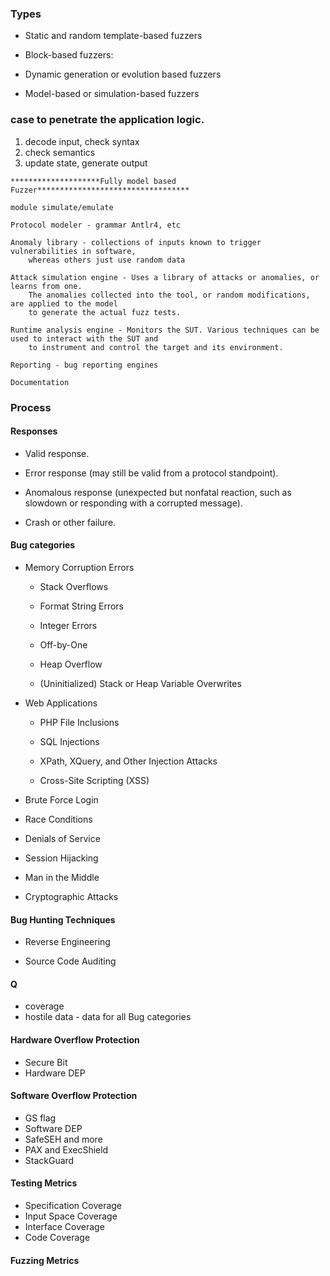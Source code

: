 ### Types

* Static and random template-based fuzzers

* Block-based fuzzers:

* Dynamic generation or evolution based fuzzers

* Model-based or simulation-based fuzzers


### case to penetrate the application logic.


1. decode input, check syntax
2. check semantics
3. update state, generate output

```text
********************Fully model based Fuzzer**********************************

module simulate/emulate

Protocol modeler - grammar Antlr4, etc

Anomaly library - collections of inputs known to trigger vulnerabilities in software,
    whereas others just use random data
    
Attack simulation engine - Uses a library of attacks or anomalies, or learns from one.
    The anomalies collected into the tool, or random modifications, are applied to the model
    to generate the actual fuzz tests.

Runtime analysis engine - Monitors the SUT. Various techniques can be used to interact with the SUT and
    to instrument and control the target and its environment.

Reporting - bug reporting engines

Documentation
```

### Process

#### Responses

* Valid response.

* Error response (may still be valid from a protocol standpoint).

* Anomalous response (unexpected but nonfatal reaction, such as slowdown
  or responding with a corrupted message).

* Crash or other failure.


#### Bug categories

* Memory Corruption Errors
    
    * Stack Overflows
    
    * Format String Errors
    
    * Integer Errors
    
    * Off-by-One
    
    * Heap Overflow
    
    * (Uninitialized) Stack or Heap Variable Overwrites
    
* Web Applications

    * PHP File Inclusions

    * SQL Injections

    * XPath, XQuery, and Other Injection Attacks
    
    * Cross-Site Scripting (XSS)
    
* Brute Force Login

* Race Conditions

* Denials of Service

* Session Hijacking

* Man in the Middle

* Cryptographic Attacks


#### Bug Hunting Techniques


* Reverse Engineering

* Source Code Auditing



#### Q

* coverage
* hostile data - data for all Bug categories 



#### Hardware Overflow Protection

* Secure Bit
* Hardware DEP


#### Software Overflow Protection

* GS flag
* Software DEP
* SafeSEH and more
* PAX and ExecShield
* StackGuard


#### Testing Metrics

* Specification Coverage
* Input Space Coverage
* Interface Coverage
* Code Coverage


#### Fuzzing Metrics
